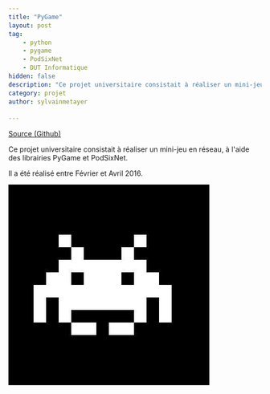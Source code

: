 ```yaml
---
title: "PyGame"
layout: post
tag: 
    - python
    - pygame
    - PodSixNet
    - DUT Informatique
hidden: false
description: "Ce projet universitaire consistait à réaliser un mini-jeu en réseau, à l'aide des librairies PyGame et PodSixNet."
category: projet
author: sylvainmetayer

---
```


[Source (Github)](https://github.com/sylvainmetayer/pygame)

Ce projet universitaire consistait à réaliser un mini-jeu en réseau, à l'aide des librairies PyGame et PodSixNet.

Il a été réalisé entre Février et Avril 2016.

![Pygame Image](/assets/images/projets/pygame.jpg)
